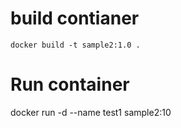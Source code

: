 # build contianer
```
docker build -t sample2:1.0 .
```

# Run container 
docker run -d --name test1 sample2:10 
